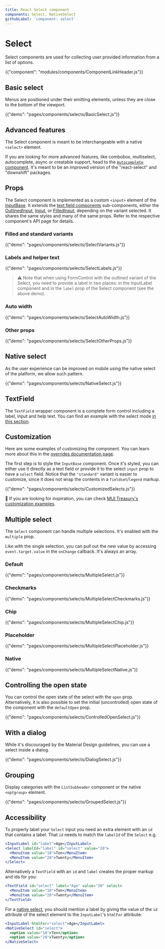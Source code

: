 ```yaml
---
title: React Select component
components: Select, NativeSelect
githubLabel: 'component: select'
---
```


# Select

<p class="description">Select components are used for collecting user provided information from a list of options.</p>

{{"component": "modules/components/ComponentLinkHeader.js"}}

## Basic select

Menus are positioned under their emitting elements, unless they are close to the bottom of the viewport.

{{"demo": "pages/components/selects/BasicSelect.js"}}

## Advanced features

The Select component is meant to be interchangeable with a native `<select>` element.

If you are looking for more advanced features, like combobox, multiselect, autocomplete, async or creatable support, head to the [`Autocomplete` component](/components/autocomplete/).
It's meant to be an improved version of the "react-select" and "downshift" packages.

## Props

The Select component is implemented as a custom `<input>` element of the [InputBase](/api/input-base/).
It extends the [text field components](/components/text-fields/) sub-components, either the [OutlinedInput](/api/outlined-input/), [Input](/api/input/), or [FilledInput](/api/filled-input/), depending on the variant selected.
It shares the same styles and many of the same props. Refer to the respective component's API page for details.

### Filled and standard variants

{{"demo": "pages/components/selects/SelectVariants.js"}}

### Labels and helper text

{{"demo": "pages/components/selects/SelectLabels.js"}}

> ⚠ Note that when using FormControl with the outlined variant of the Select, you need to provide a label in two places: in the InputLabel component and in the `label` prop of the Select component (see the above demo).

### Auto width

{{"demo": "pages/components/selects/SelectAutoWidth.js"}}

### Other props

{{"demo": "pages/components/selects/SelectOtherProps.js"}}

## Native select

As the user experience can be improved on mobile using the native select of the platform,
we allow such pattern.

{{"demo": "pages/components/selects/NativeSelect.js"}}

## TextField

The `TextField` wrapper component is a complete form control including a label, input and help text.
You can find an example with the select mode [in this section](/components/text-fields/#select).

## Customization

Here are some examples of customizing the component.
You can learn more about this in the [overrides documentation page](/customization/how-to-customize/).

The first step is to style the `InputBase` component.
Once it's styled, you can either use it directly as a text field or provide it to the select `input` prop to have a `select` field.
Notice that the `"standard"` variant is easier to customize, since it does not wrap the contents in a `fieldset`/`legend` markup.

{{"demo": "pages/components/selects/CustomizedSelects.js"}}

🎨 If you are looking for inspiration, you can check [MUI Treasury's customization examples](https://mui-treasury.com/styles/select/).

## Multiple select

The `Select` component can handle multiple selections.
It's enabled with the `multiple` prop.

Like with the single selection, you can pull out the new value by accessing `event.target.value` in the `onChange` callback. It's always an array.

### Default

{{"demo": "pages/components/selects/MultipleSelect.js"}}

### Checkmarks

{{"demo": "pages/components/selects/MultipleSelectCheckmarks.js"}}

### Chip

{{"demo": "pages/components/selects/MultipleSelectChip.js"}}

### Placeholder

{{"demo": "pages/components/selects/MultipleSelectPlaceholder.js"}}

### Native

{{"demo": "pages/components/selects/MultipleSelectNative.js"}}

## Controlling the open state

You can control the open state of the select with the `open` prop. Alternatively, it is also possible to set the initial (uncontrolled) open state of the component with the `defaultOpen` prop.

{{"demo": "pages/components/selects/ControlledOpenSelect.js"}}

## With a dialog

While it's discouraged by the Material Design guidelines, you can use a select inside a dialog.

{{"demo": "pages/components/selects/DialogSelect.js"}}

## Grouping

Display categories with the `ListSubheader` component or the native `<optgroup>` element.

{{"demo": "pages/components/selects/GroupedSelect.js"}}

## Accessibility

To properly label your `Select` input you need an extra element with an `id` that contains a label.
That `id` needs to match the `labelId` of the `Select` e.g.

```jsx
<InputLabel id="label">Age</InputLabel>
<Select labelId="label" id="select" value="20">
  <MenuItem value="10">Ten</MenuItem>
  <MenuItem value="20">Twenty</MenuItem>
</Select>
```

Alternatively a `TextField` with an `id` and `label` creates the proper markup and
ids for you:

```jsx
<TextField id="select" label="Age" value="20" select>
  <MenuItem value="10">Ten</MenuItem>
  <MenuItem value="20">Twenty</MenuItem>
</TextField>
```

For a [native select](#native-select), you should mention a label by giving the value of the `id` attribute of the select element to the `InputLabel`'s `htmlFor` attribute:

```jsx
<InputLabel htmlFor="select">Age</InputLabel>
<NativeSelect id="select">
  <option value="10">Ten</option>
  <option value="20">Twenty</option>
</NativeSelect>
```

